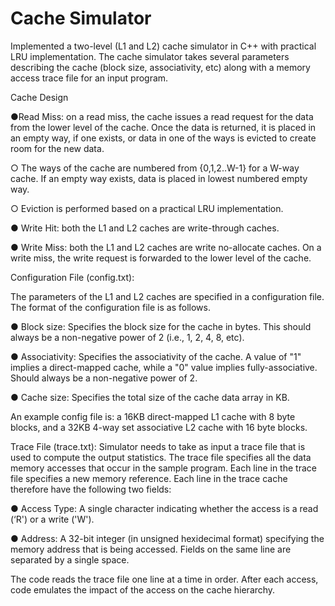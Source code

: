 # Cache Simulator
Implemented a two-level (L1 and L2) cache simulator in C++ with practical LRU implementation.
The cache simulator takes several parameters describing the cache (block size, associativity, etc) along with a memory access trace file for an input program.

Cache Design

●Read Miss: on a read miss, the cache issues a read request for the data from the lower level of the cache. Once the data is returned, it is placed in an empty way, if one exists, or data in one of the ways is evicted to create room for the new data.

○	The ways of the cache are numbered from {0,1,2..W-1} for a W-way cache. If an empty way exists, data is placed in lowest numbered empty way.

○	Eviction is performed based on a practical LRU implementation.

●	Write Hit: both the L1 and L2 caches are write-through caches.

●	Write Miss: both the L1 and L2 caches are write no-allocate caches. On a write miss, the write request is forwarded to the lower level of the cache.


Configuration File (config.txt):

The parameters of the L1 and L2 caches are specified in a configuration file. The format of the configuration file is as follows.

●	Block size: Specifies the block size for the cache in bytes. This should always be a non-negative power of 2 (i.e., 1, 2, 4, 8, etc).

●	Associativity: Specifies the associativity of the cache. A value of "1" implies a direct-mapped cache, while a "0" value implies fully-associative. Should always be a non-negative power of 2.

●	Cache size: Specifies the total size of the cache data array in KB.

An example config file is: a 16KB direct-mapped L1 cache with 8 byte blocks, and a 32KB 4-way set associative L2 cache with 16 byte blocks.

Trace File (trace.txt): Simulator needs to take as input a trace file that is used to compute the output statistics. The trace file specifies all the data memory accesses that occur in the sample program. Each line in the trace file specifies a new memory reference. Each line in the trace cache therefore have the following two fields:

●	Access Type: A single character indicating whether the access is a read (‘R') or a write ('W').

●	Address: A 32-bit integer (in unsigned hexidecimal format) specifying the memory address that is being accessed. Fields on the same line are separated by a single space.

The code reads the trace file one line at a time in order. After each access, code emulates the impact of the access on the cache hierarchy.